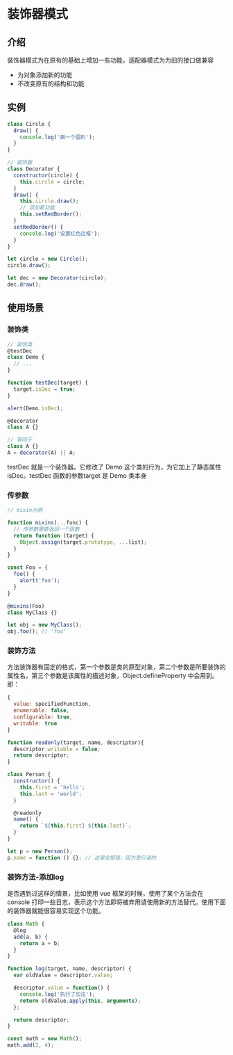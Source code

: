 # 装饰器模式

## 介绍

装饰器模式为在原有的基础上增加一些功能，适配器模式为为旧的接口做兼容

- 为对象添加新的功能
- 不改变原有的结构和功能

## 实例

```javascript
class Circle {
  draw() {
    console.log('画一个圆形');
  }
}

// 装饰器
class Decorator {
  constructor(circle) {
    this.circle = circle;
  }
  draw() {
    this.circle.draw();
    // 添加新功能
    this.setRedBorder();
  }
  setRedBorder() {
    console.log('设置红色边框');
  }
}

let circle = new Circle();
circle.draw();

let dec = new Decorator(circle);
dec.draw();
```

## 使用场景

### 装饰类

```javascript
// 装饰类
@testDec
class Demo {
  // ...
}

function testDec(target) {
  target.isDec = true;
}

alert(Demo.isDec);
```

```javascript
@decorator
class A {}

// 等同于
class A {}
A = decorator(A) || A;
```

testDec 就是一个装饰器。它修改了 Demo 这个类的行为，为它加上了静态属性 isDec。testDec 函数的参数target 是 Demo 类本身

### 传参数

```javascript
// mixin示例

function mixins(...func) {
  // 传参数需要返回一个函数
  return function (target) {
    Object.assign(target.prototype, ...list);
  }
}

const Foo = {
  foo() {
    alert('foo');
  }
}

@mixins(Foo)
class MyClass {}

let obj = new MyClass();
obj.foo(); // 'foo'
```

### 装饰方法

方法装饰器有固定的格式，第一个参数是类的原型对象，第二个参数是所要装饰的属性名，第三个参数是该属性的描述对象，Object.defineProperty 中会用到。即：

```javascript
{
  value: specifiedFunction,
  enumerable: false,
  configurable: true,
  writable: true
}
```

```javascript
function readonly(target, name, descriptor){
  descriptor.writable = false;
  return descriptor;
}

class Person {
  constructor() {
    this.first = 'hello';
    this.last = 'world';
  }

  @readonly
  name() {
    return `${this.first} ${this.last}`;
  }
}

let p = new Person();
p.name = function () {}; // 这里会报错，因为是只读的
```

### 装饰方法-添加log

是否遇到过这样的情景，比如使用 vue 框架的时候，使用了某个方法会在 console 打印一些日志，表示这个方法即将被弃用请使用新的方法替代。使用下面的装饰器就能很容易实现这个功能。

```javascript
class Math {
  @log
  add(a, b) {
    return a + b;
  }
}

function log(target, name, descriptor) {
  var oldValue = descriptor.value;

  descriptor.value = function() {
    console.log('执行了加法');
    return oldValue.apply(this, arguments);
  };

  return descriptor;
}

const math = new Math();
math.add(2, 4);
```

